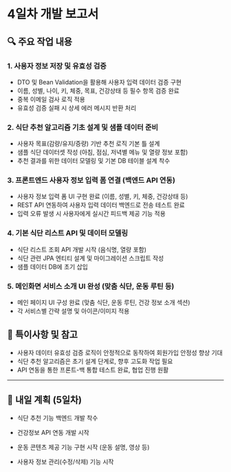 # 4일차 개발 보고서

## 🔍 주요 작업 내용

### 1. 사용자 정보 저장 및 유효성 검증
- DTO 및 Bean Validation을 활용해 사용자 입력 데이터 검증 구현
- 이름, 성별, 나이, 키, 체중, 목표, 건강상태 등 필수 항목 검증 완료
- 중복 이메일 검사 로직 적용
- 유효성 검증 실패 시 상세 에러 메시지 반환 처리

### 2. 식단 추천 알고리즘 기초 설계 및 샘플 데이터 준비
- 사용자 목표(감량/유지/증량) 기반 추천 로직 기본 틀 설계
- 샘플 식단 데이터셋 작성 (아침, 점심, 저녁별 메뉴 및 열량 정보 포함)
- 추천 결과를 위한 데이터 모델링 및 기본 DB 테이블 설계 착수

### 3. 프론트엔드 사용자 정보 입력 폼 연결 (백엔드 API 연동)
- 사용자 정보 입력 폼 UI 구현 완료 (이름, 성별, 키, 체중, 건강상태 등)
- REST API 연동하여 사용자 입력 데이터 백엔드로 전송 테스트 완료
- 입력 오류 발생 시 사용자에게 실시간 피드백 제공 기능 적용

### 4. 기본 식단 리스트 API 및 데이터 모델링
- 식단 리스트 조회 API 개발 시작 (음식명, 열량 포함)
- 식단 관련 JPA 엔티티 설계 및 마이그레이션 스크립트 작성
- 샘플 데이터 DB에 초기 삽입

### 5. 메인화면 서비스 소개 UI 완성 (맞춤 식단, 운동 루틴 등)
- 메인 페이지 UI 구성 완료 (맞춤 식단, 운동 루틴, 건강 정보 소개 섹션)
- 각 서비스별 간략 설명 및 아이콘/이미지 적용

## 📝 특이사항 및 참고
- 사용자 데이터 유효성 검증 로직이 안정적으로 동작하여 회원가입 안정성 향상 기대
- 식단 추천 알고리즘은 초기 설계 단계로, 향후 고도화 작업 필요
- API 연동을 통한 프론트-백 통합 테스트 완료, 협업 진행 원활
---

## 📅 내일 계획 (5일차)
- 식단 추천 기능 백엔드 개발 착수

- 건강정보 API 연동 개발 시작

- 운동 콘텐츠 제공 기능 구현 시작 (운동 설명, 영상 등)

- 사용자 정보 관리(수정/삭제) 기능 시작
